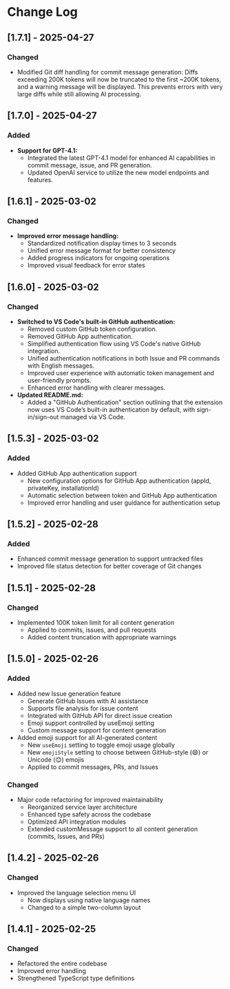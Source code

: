 # Change Log

## [1.7.1] - 2025-04-27

### Changed
- Modified Git diff handling for commit message generation: Diffs exceeding 200K tokens will now be truncated to the first ~200K tokens, and a warning message will be displayed. This prevents errors with very large diffs while still allowing AI processing.
## [1.7.0] - 2025-04-27

### Added
- **Support for GPT-4.1:**
  - Integrated the latest GPT-4.1 model for enhanced AI capabilities in commit message, issue, and PR generation.
  - Updated OpenAI service to utilize the new model endpoints and features.
## [1.6.1] - 2025-03-02

### Changed
- **Improved error message handling:**
  - Standardized notification display times to 3 seconds
  - Unified error message format for better consistency
  - Added progress indicators for ongoing operations
  - Improved visual feedback for error states

## [1.6.0] - 2025-03-02

### Changed
- **Switched to VS Code's built-in GitHub authentication:**
  - Removed custom GitHub token configuration.
  - Removed GitHub App authentication.
  - Simplified authentication flow using VS Code's native GitHub integration.
  - Unified authentication notifications in both Issue and PR commands with English messages.
  - Improved user experience with automatic token management and user-friendly prompts.
  - Enhanced error handling with clearer messages.
- **Updated README.md:**
  - Added a "GitHub Authentication" section outlining that the extension now uses VS Code’s built-in authentication by default, with sign-in/sign-out managed via VS Code.

## [1.5.3] - 2025-03-02

### Added
- Added GitHub App authentication support
  - New configuration options for GitHub App authentication (appId, privateKey, installationId)
  - Automatic selection between token and GitHub App authentication
  - Improved error handling and user guidance for authentication setup

## [1.5.2] - 2025-02-28

### Added
- Enhanced commit message generation to support untracked files
- Improved file status detection for better coverage of Git changes

## [1.5.1] - 2025-02-28

### Changed
- Implemented 100K token limit for all content generation
  - Applied to commits, issues, and pull requests
  - Added content truncation with appropriate warnings

## [1.5.0] - 2025-02-26

### Added
- Added new Issue generation feature
  - Generate GitHub Issues with AI assistance
  - Supports file analysis for issue content
  - Integrated with GitHub API for direct issue creation
  - Emoji support controlled by useEmoji setting
  - Custom message support for content generation
- Added emoji support for all AI-generated content
  - New `useEmoji` setting to toggle emoji usage globally
  - New `emojiStyle` setting to choose between GitHub-style (:smile:) or Unicode (😊) emojis
  - Applied to commit messages, PRs, and Issues

### Changed
- Major code refactoring for improved maintainability
  - Reorganized service layer architecture
  - Enhanced type safety across the codebase
  - Optimized API integration modules
  - Extended customMessage support to all content generation (commits, Issues, and PRs)

## [1.4.2] - 2025-02-26

### Changed
- Improved the language selection menu UI
  - Now displays using native language names
  - Changed to a simple two-column layout

## [1.4.1] - 2025-02-25

### Changed
- Refactored the entire codebase
- Improved error handling
- Strengthened TypeScript type definitions